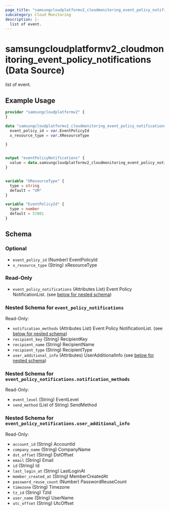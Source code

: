 ```yaml
---
page_title: "samsungcloudplatformv2_cloudmonitoring_event_policy_notifications Data Source - samsungcloudplatformv2"
subcategory: Cloud Monitoring
description: |-
  list of event.
---
```


# samsungcloudplatformv2_cloudmonitoring_event_policy_notifications (Data Source)

list of event.

## Example Usage

```terraform
provider "samsungcloudplatformv2" {
}

data "samsungcloudplatformv2_cloudmonitoring_event_policy_notifications" "eventPolicyNotifications" {
  event_policy_id = var.EventPolicyId
  x_resource_type = var.XResourceType

}


output "eventPolicyNotifications" {
  value = data.samsungcloudplatformv2_cloudmonitoring_event_policy_notifications.eventPolicyNotifications
}


variable "XResourceType" {
  type = string
  default = "VM"
}

variable "EventPolicyId" {
  type = number
  default = 57801
}
```

<!-- schema generated by tfplugindocs -->
## Schema

### Optional

- `event_policy_id` (Number) EventPolicyId
- `x_resource_type` (String) xResourceType

### Read-Only

- `event_policy_notifications` (Attributes List) Event Policy NotificationList. (see [below for nested schema](#nestedatt--event_policy_notifications))

<a id="nestedatt--event_policy_notifications"></a>
### Nested Schema for `event_policy_notifications`

Read-Only:

- `notification_methods` (Attributes List) Event Policy NotificationList. (see [below for nested schema](#nestedatt--event_policy_notifications--notification_methods))
- `recipient_key` (String) RecipientKey
- `recipient_name` (String) RecipientName
- `recipient_type` (String) RecipientType
- `user_additional_info` (Attributes) UserAdditionalInfo (see [below for nested schema](#nestedatt--event_policy_notifications--user_additional_info))

<a id="nestedatt--event_policy_notifications--notification_methods"></a>
### Nested Schema for `event_policy_notifications.notification_methods`

Read-Only:

- `event_level` (String) EventLevel
- `send_method` (List of String) SendMethod


<a id="nestedatt--event_policy_notifications--user_additional_info"></a>
### Nested Schema for `event_policy_notifications.user_additional_info`

Read-Only:

- `account_id` (String) AccountId
- `company_name` (String) CompanyName
- `dst_offset` (String) DstOffset
- `email` (String) Email
- `id` (String) Id
- `last_login_at` (String) LastLoginAt
- `member_created_at` (String) MemberCreatedAt
- `password_reuse_count` (Number) PasswordReuseCount
- `timezone` (String) Timezone
- `tz_id` (String) TzId
- `user_name` (String) UserName
- `utc_offset` (String) UtcOffset